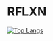 # RFLXN

[![Top Langs](https://github-readme-stats.vercel.app/api/top-langs/?username=jhchoi123&exclude_repo=postapp,AbstractFactory,RJP_RaspberryPi,PyCharm-Settings,WebStorm-Settings,JisakuPC&hide=css,html&layout=compact)](https://github.com/jhchoi123)

